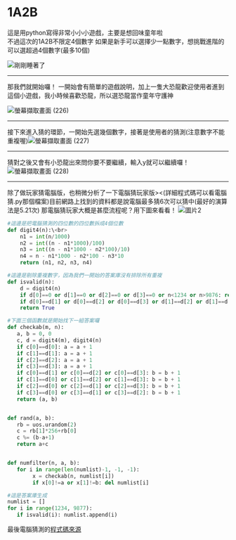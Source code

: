 # 1A2B
這是用python寫得非常小小小遊戲，主要是想回味童年啦  
不過這次的1A2B不限定4個數字
如果是新手可以選擇少一點數字，想挑戰進階的可以選超過4個數字(最多10個)

![剛剛睡著了](https://user-images.githubusercontent.com/91367098/151692056-138b6f74-42de-4c3a-a31c-a90adfdbfd90.png)
***********************************************************
那我們就開始囉！
一開始會有簡單的遊戲說明，加上一隻大恐龍歡迎使用者進到這個小遊戲，我小時候喜歡恐龍，所以選恐龍當作童年守護神

![螢幕擷取畫面 (226)](https://user-images.githubusercontent.com/91367098/151692334-82d71785-b752-40a0-ab40-3642ab0620ad.png)
***********************************************************
接下來進入猜的環節，一開始先選幾個數字，接著是使用者的猜測(注意數字不能重複喔)![螢幕擷取畫面 (227)](https://user-images.githubusercontent.com/91367098/151692599-f0ccd850-bcd1-4941-ace7-8b54a8b83613.png)
***********************************************************
猜對之後又會有小恐龍出來問你要不要繼續，輸入y就可以繼續囉！
![螢幕擷取畫面 (228)](https://user-images.githubusercontent.com/91367098/151692647-8450cf4e-8357-4157-9f19-915806278be9.png)
***********************************************************
除了做玩家猜電腦版，也稍微分析了一下電腦猜玩家版><(詳細程式碼可以看電腦猜.py那個檔案)目前網路上找到的資料都是說電腦最多猜6次可以猜中(最好的演算法是5.21次)
那電腦猜玩家大概是甚麼流程呢？用下圖來看看！
![圖片2](https://user-images.githubusercontent.com/91367098/151729166-a387e9fe-b3a9-4a4b-afb9-d74e0af8739c.png)
```.py
#這邊是把電腦猜測的四位數的四位數拆成4個位數
def digit4(n):\<br>
    n1 = int(n/1000)
    n2 = int((n - n1*1000)/100)
    n3 = int((n - n1*1000 - n2*100)/10)
    n4 = n - n1*1000 - n2*100 - n3*10
    return (n1, n2, n3, n4)
```
```.py
#這邊是剔除重複數字，因為我們一開始的答案庫沒有排除所有重複
def isvalid(n):
    d = digit4(n)
    if d[0]==0 or d[1]==0 or d[2]==0 or d[3]==0 or n<1234 or n>9876: return False
    if d[0]==d[1] or d[0]==d[2] or d[0]==d[3] or d[1]==d[2] or d[1]==d[3] or d[2]==d[3]: return False
    return True
 ```
 ```.py
 #下面三個函數就是開始找下一組答案囉
def checkab(m, n):
    a, b = 0, 0
    c, d = digit4(m), digit4(n)
    if c[0]==d[0]: a = a + 1
    if c[1]==d[1]: a = a + 1
    if c[2]==d[2]: a = a + 1
    if c[3]==d[3]: a = a + 1
    if c[0]==d[1] or c[0]==d[2] or c[0]==d[3]: b = b + 1
    if c[1]==d[0] or c[1]==d[2] or c[1]==d[3]: b = b + 1
    if c[2]==d[0] or c[2]==d[1] or c[2]==d[3]: b = b + 1
    if c[3]==d[0] or c[3]==d[1] or c[3]==d[2]: b = b + 1
    return (a, b)


def rand(a, b):
    rb = uos.urandom(2)
    c = rb[1]*256+rb[0]
    c %= (b-a+1)
    return a+c


def numfilter(n, a, b):
    for i in range(len(numlist)-1, -1, -1):
         x = checkab(n, numlist[i])
         if x[0]!=a or x[1]!=b: del numlist[i]

#這是答案庫生成
numlist = []
for i in range(1234, 9877):
    if isvalid(i): numlist.append(i)
```
最後電腦猜測的[程式碼來源](https://wifiboy.club/topic/17/micropython-%E7%8C%9C%E6%95%B8%E5%AD%97-1a2b-%E8%AE%93%E9%9B%BB%E8%85%A6%E7%8C%9C%E4%BA%BA%E5%BF%83%E8%A3%A1%E6%83%B3%E7%9A%84%E5%9B%9B%E4%BD%8D%E6%95%B8%E5%AD%97)

